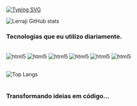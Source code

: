 <br>

[![Typing SVG](https://readme-typing-svg.herokuapp.com?font=Fira+Code&pause=1000&random=false&width=435&lines=Hello%2C+my+name+is+Lerraji+Sousa;I'm+a+full-stack+developer;I'm+from+Brazil+;Welcome%3A)](https://git.io/typing-svg)




![Lerraji GitHub stats](https://github-readme-stats.vercel.app/api?username=Lerraji-Sousa&show_icons=true&theme=tokyonight)


### Tecnologias que eu utilizo diariamente.
<div style="display: inline_block"><br/>
    <img align="center" alt="html5"  src="https://img.shields.io/badge/HTML5-E34F26?style=for-the-badge&logo=html5&logoColor=white" />
    <img align="center" alt="html5" src="https://img.shields.io/badge/CSS3-1572B6?style=for-the-badge&logo=css3&logoColor=white" />
    <img align="center"alt="html5"  src="https://img.shields.io/badge/JavaScript-F7DF1E?style=for-the-badge&logo=javascript&logoColor=black" />
    <img align="center"alt="html5"  src="https://img.shields.io/badge/TypeScript-007ACC?style=for-the-badge&logo=typescript&logoColor=white" />
    <img align="center"alt="html5"  src="https://img.shields.io/badge/Node.js-43853D?style=for-the-badge&logo=node.js&logoColor=white" />
    <img align="center"alt="html5"  src="https://img.shields.io/badge/Python-14354C?style=for-the-badge&logo=python&logoColor=white" />
</div>



<br>


![Top Langs](https://ssr-contributions-svg.vercel.app/_/Lerraji-Sousa?chart=3dbar&gap=3&scale=2&flatten=2&animation=mess&animation_duration=5&format=svg&weeks=20&theme=blue&dark=true)
<br>
<br>

### Transformando ideias em código...
